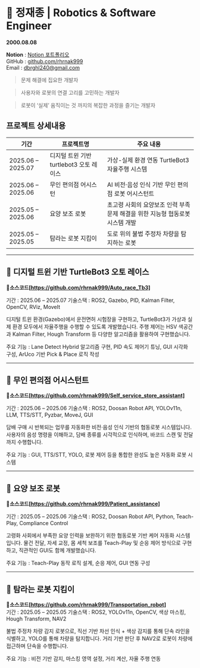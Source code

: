 # 🚀 정재종 | Robotics & Software Engineer

__2000.08.08__

__Notion__ : [Notion 포트폴리오](https://twilight-doom-404.notion.site/238830036acd80e39a89d3e312252451?pvs=74)  
GitHub : [github.com/rhrnak999](https://github.com/rhrnak999)  
Email : dbrghl240@gmail.com

> 문제 해결에 집요한 개발자

> 사용자와 로봇의 연결 고리를 고민하는 개발자

> 로봇이 ‘실제’ 움직이는 것 까지의 복잡한 과정을 즐기는 개발자

## 프로젝트 상세내용
| 기간 | 프로젝트명 | 주요 내용 |
|------|------------|------------|
| 2025.06 – 2025.07 | 디지털 트윈 기반 turtlebot3 오토 레이스 | 가상-실제 환경 연동 TurtleBot3 자율주행 시스템 |
| 2025.06 – 2025.06 | 무인 편의점 어시스턴 | AI 비전·음성 인식 기반 무인 편의점 로봇 어시스턴트 |
| 2025.05 – 2025.06 | 요양 보조 로봇 | 초고령 사회의 요양보조 인력 부족 문제 해결을 위한 지능형 협동로봇 시스템 개발 |
| 2025.05 – 2025.05 | 탐라는 로봇 지킴이 | 도로 위의 불법 주정차 차량을 탐지하는 로봇 |

---
📍 디지털 트윈 기반 TurtleBot3 오토 레이스
---
**🔗소스코드[https://github.com/rhrnak999/Auto_race_Tb3]**   

기간 : 2025.06 – 2025.07
기술스택 : ROS2, Gazebo, PID, Kalman Filter, OpenCV, RViz, MoveIt

디지털 트윈 환경(Gazebo)에서 운전면허 시험장을 구현하고, TurtleBot3가 가상과 실제 환경 모두에서 자율주행을 수행할 수 있도록 개발했습니다.
주행 제어는 HSV 색공간과 Kalman Filter, Hough Transform 등 다양한 알고리즘을 활용하여 구현했습니다.

주요 기능 : Lane Detect Hybrid 알고리즘 구현, PID 속도 제어기 튜닝, GUI 시각화 구성, ArUco 기반 Pick & Place 로직 작성

---
📍 무인 편의점 어시스턴트
---
**🔗소스코드[https://github.com/rhrnak999/Self_service_store_assistant]**   

기간 : 2025.06 – 2025.06
기술스택 : ROS2, Doosan Robot API, YOLOv11n, LLM, TTS/STT, Pyzbar, MoveJ, GUI

담배 구매 시 반복되는 업무를 자동화한 비전·음성 인식 기반의 협동로봇 시스템입니다. 사용자의 음성 명령을 이해하고, 담배 종류를 시각적으로 인식하며, 바코드 스캔 및 전달까지 수행합니다.

주요 기능 : GUI, TTS/STT, YOLO, 로봇 제어 등을 통합한 완성도 높은 자동화 로봇 시스템

---
📍 요양 보조 로봇
---
**🔗소스코드[https://github.com/rhrnak999/Patient_assistance]**   

기간 : 2025.05 – 2025.06
기술스택 : ROS2, Doosan Robot API, Python, Teach-Play, Compliance Control

고령화 사회에서 부족한 요양 인력을 보완하기 위한 협동로봇 기반 케어 자동화 시스템입니다. 물건 전달, 자세 교정, 몸 세척 보조를 Teach-Play 및 순응 제어 방식으로 구현하고, 직관적인 GUI도 함께 개발했습니다.

주요 기능 : Teach-Play 동작 로직 설계, 순응 제어, GUI 연동 구성

---
📍 탐라는 로봇 지킴이
---
**🔗소스코드[https://github.com/rhrnak999/Transportation_robot]**   
기간 : 2025.05 – 2025.05
기술스택 : ROS2, YOLOv11n, OpenCV, 색상 마스킹, Hough Transform, NAV2

불법 주정차 차량 감지 로봇으로, 직선 기반 차선 인식 + 색상 감지를 통해 단속 라인을 식별하고, YOLO를 통해 차량을 탐지합니다. 거리 기반 판단 후 NAV2로 로봇이 차량에 접근하며 단속을 수행합니다.

주요 기능 : 비전 기반 감지, 마스킹 영역 설정, 거리 계산, 자율 주행 연동
